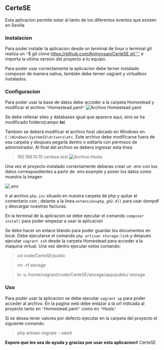 ## CerteSE

Esta aplicacion permite estar al tanto de los diferentos eventos que existen en Sevilla

### Instalacion

Para poder instalar la aplicacion desde un terminal de linux o terminal git realiza un `"`$ git clone https://github.com/Anmoysan/CerteSE.git`"` e importa la ultima version del proyecto a tu equipo.

Para poder usar correctamente la aplicacion debe terner instalado composer de manera nativa, también debe terner vagrant y virtualbox instalados.

### Configuracion

Para poder usar la base de datos debe acceder a la carpeta Homestead y modificar el archivo `"`Homestead.yaml`"`
![Archivo Homestead.yaml](https://imgur.com/J1JHGHg.png)

Se debe rellenar sites y databases igual que aparece aqui, sino se ha modificado folders(campo **to**)

Tambien se deberá modificar el archivo host ubicado en Windows en `C:\Windows\System32\drivers\etc`. Este archivo debe modificarse fuera de esa carpeta y despues pegarla dentro o editarla con permisos de administrador. Al final del archivo se debera ingresar esta linea

> 192.168.10.10 certese.test
![Archivo Hosts](https://imgur.com/SzAcYud)


Una vez el proyecto instalado correctamente deberas crear un .env con tus datos corresposdientes a partir de .env.example y poner los datos como muestra la imagen

![.env](https://imgur.com/1TeLbPv.png)

Ir al archivo `php.ini` situado en nuestra carpeta de php y quitar el comentario con ; delante a la linea `extensión=php_gd2.dll` para usar dompdf y descargar nuestras facturas.

En la terminal de la aplicacion se debe ejecutar el comando `composer install` para poder empezar a usar la aplicacion

Se debe hacer un enlace blando para poder guardar los documentos en local. Debe ejecutarse el comando `php artisan storage:link` y despues ejecutar `vagrant ssh` desde la carpeta Homestead para acceder a la maquina virtual. Una vez dentro ejecutar estos comando:

>cd code/CerteSE/public

>rm -rf storage

>ln -s /home/vagrant/code/CerteSE/storage/app/public/ storage


### Uso

Para poder usar la aplicacion se debe ejecutar `vagrant up` para poder acceder al archivo. En la pagina web debe enlazar a la url indicada al proyecto tanto en `"`Homestead.yaml`"` como en `"`Hosts`"`

Si se desea tener valores por defecto ejecutar en la carpeta del proyecto el siguiente comando:

>php artisan migrate --seed

**Espero que les sea de ayuda y gracias por usar esta aplicacion**# CerteSE
